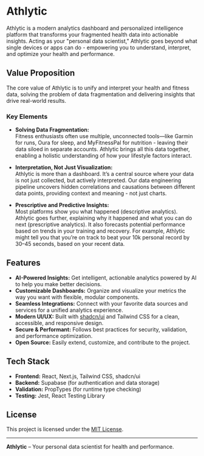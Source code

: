 # Athlytic

Athlytic is a modern analytics dashboard and personalized intelligence platform that transforms your fragmented health data into actionable insights. Acting as your "personal data scientist," Athlytic goes beyond what single devices or apps can do - empowering you to understand, interpret, and optimize your health and performance.

## Value Proposition

The core value of Athlytic is to unify and interpret your health and fitness data, solving the problem of data fragmentation and delivering insights that drive real-world results.

### Key Elements

- **Solving Data Fragmentation:**  
  Fitness enthusiasts often use multiple, unconnected tools—like Garmin for runs, Oura for sleep, and MyFitnessPal for nutrition - leaving their data siloed in separate accounts. Athlytic brings all this data together, enabling a holistic understanding of how your lifestyle factors interact.

- **Interpretation, Not Just Visualization:**  
  Athlytic is more than a dashboard. It’s a central source where your data is not just collected, but actively interpreted. Our data engineering pipeline uncovers hidden correlations and causations between different data points, providing context and meaning - not just charts.

- **Prescriptive and Predictive Insights:**  
  Most platforms show you what happened (descriptive analytics). Athlytic goes further, explaining why it happened and what you can do next (prescriptive analytics). It also forecasts potential performance based on trends in your training and recovery. For example, Athlytic might tell you that you’re on track to beat your 10k personal record by 30–45 seconds, based on your recent data.

## Features

- **AI-Powered Insights:** Get intelligent, actionable analytics powered by AI to help you make better decisions.
- **Customizable Dashboards:** Organize and visualize your metrics the way you want with flexible, modular components.
- **Seamless Integrations:** Connect with your favorite data sources and services for a unified analytics experience.
- **Modern UI/UX:** Built with [shadcn/ui](https://ui.shadcn.com/) and Tailwind CSS for a clean, accessible, and responsive design.
- **Secure & Performant:** Follows best practices for security, validation, and performance optimization.
- **Open Source:** Easily extend, customize, and contribute to the project.

## Tech Stack

- **Frontend:** React, Next.js, Tailwind CSS, shadcn/ui
- **Backend:** Supabase (for authentication and data storage)
- **Validation:** PropTypes (for runtime type checking)
- **Testing:** Jest, React Testing Library

## License

This project is licensed under the [MIT License](LICENSE).

---

**Athlytic** – Your personal data scientist for health and performance.
